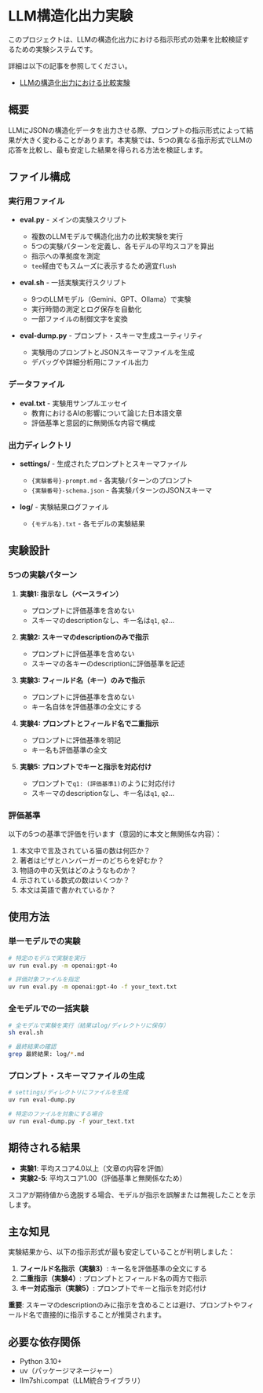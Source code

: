 # LLM構造化出力実験

このプロジェクトは、LLMの構造化出力における指示形式の効果を比較検証するための実験システムです。

詳細は以下の記事を参照してください。

- [LLMの構造化出力における比較実験](https://zenn.dev/7shi/articles/20250704-structured-output)

## 概要

LLMにJSONの構造化データを出力させる際、プロンプトの指示形式によって結果が大きく変わることがあります。本実験では、5つの異なる指示形式でLLMの応答を比較し、最も安定した結果を得られる方法を検証します。

## ファイル構成

### 実行用ファイル

- **eval.py** - メインの実験スクリプト
  - 複数のLLMモデルで構造化出力の比較実験を実行
  - 5つの実験パターンを定義し、各モデルの平均スコアを算出
  - 指示への準拠度を測定
  - `tee`経由でもスムーズに表示するため適宜`flush`

- **eval.sh** - 一括実験実行スクリプト
  - 9つのLLMモデル（Gemini、GPT、Ollama）で実験
  - 実行時間の測定とログ保存を自動化
  - 一部ファイルの制御文字を変換

- **eval-dump.py** - プロンプト・スキーマ生成ユーティリティ
  - 実験用のプロンプトとJSONスキーマファイルを生成
  - デバッグや詳細分析用にファイル出力

### データファイル

- **eval.txt** - 実験用サンプルエッセイ
  - 教育におけるAIの影響について論じた日本語文章
  - 評価基準と意図的に無関係な内容で構成

### 出力ディレクトリ

- **settings/** - 生成されたプロンプトとスキーマファイル
  - `{実験番号}-prompt.md` - 各実験パターンのプロンプト
  - `{実験番号}-schema.json` - 各実験パターンのJSONスキーマ

- **log/** - 実験結果ログファイル
  - `{モデル名}.txt` - 各モデルの実験結果

## 実験設計

### 5つの実験パターン

1. **実験1: 指示なし（ベースライン）**
   - プロンプトに評価基準を含めない
   - スキーマのdescriptionなし、キー名は`q1`, `q2`...

2. **実験2: スキーマのdescriptionのみで指示**
   - プロンプトに評価基準を含めない
   - スキーマの各キーのdescriptionに評価基準を記述

3. **実験3: フィールド名（キー）のみで指示**
   - プロンプトに評価基準を含めない
   - キー名自体を評価基準の全文にする

4. **実験4: プロンプトとフィールド名で二重指示**
   - プロンプトに評価基準を明記
   - キー名も評価基準の全文

5. **実験5: プロンプトでキーと指示を対応付け**
   - プロンプトで`q1: (評価基準1)`のように対応付け
   - スキーマのdescriptionなし、キー名は`q1`, `q2`...

### 評価基準

以下の5つの基準で評価を行います（意図的に本文と無関係な内容）：

1. 本文中で言及されている猫の数は何匹か？
2. 著者はピザとハンバーガーのどちらを好むか？
3. 物語の中の天気はどのようなものか？
4. 示されている数式の数はいくつか？
5. 本文は英語で書かれているか？

## 使用方法

### 単一モデルでの実験

```bash
# 特定のモデルで実験を実行
uv run eval.py -m openai:gpt-4o

# 評価対象ファイルを指定
uv run eval.py -m openai:gpt-4o -f your_text.txt
```

### 全モデルでの一括実験

```bash
# 全モデルで実験を実行（結果はlog/ディレクトリに保存）
sh eval.sh

# 最終結果の確認
grep 最終結果: log/*.md
```

### プロンプト・スキーマファイルの生成

```bash
# settings/ディレクトリにファイルを生成
uv run eval-dump.py

# 特定のファイルを対象にする場合
uv run eval-dump.py -f your_text.txt
```

## 期待される結果

- **実験1**: 平均スコア4.0以上（文章の内容を評価）
- **実験2-5**: 平均スコア1.00（評価基準と無関係なため）

スコアが期待値から逸脱する場合、モデルが指示を誤解または無視したことを示します。

## 主な知見

実験結果から、以下の指示形式が最も安定していることが判明しました：

1. **フィールド名指示（実験3）**: キー名を評価基準の全文にする
2. **二重指示（実験4）**: プロンプトとフィールド名の両方で指示
3. **キー対応指示（実験5）**: プロンプトでキーと指示を対応付け

**重要**: スキーマのdescriptionのみに指示を含めることは避け、プロンプトやフィールド名で直接的に指示することが推奨されます。

## 必要な依存関係

- Python 3.10+
- uv（パッケージマネージャー）
- llm7shi.compat（LLM統合ライブラリ）
